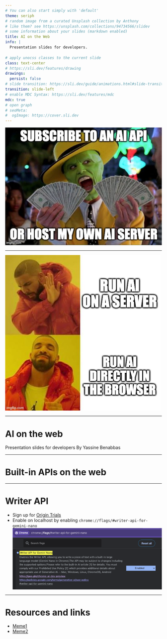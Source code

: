 ```yaml
---
# You can also start simply with 'default'
theme: seriph
# random image from a curated Unsplash collection by Anthony
# like them? see https://unsplash.com/collections/94734566/slidev
# some information about your slides (markdown enabled)
title: AI on the Web
info: |
  Presentation slides for developers.

# apply unocss classes to the current slide
class: text-center
# https://sli.dev/features/drawing
drawings:
  persist: false
# slide transition: https://sli.dev/guide/animations.html#slide-transitions
transition: slide-left
# enable MDC Syntax: https://sli.dev/features/mdc
mdc: true
# open graph
# seoMeta:
#  ogImage: https://cover.sli.dev
---
```


![](./assets/money.png)

---

![](./assets/yes-no-browser-ai.png)

---

# AI on the web

Presentation slides for developers
By Yassine Benabbas

<!--
The last comment block of each slide will be treated as slide notes. It will be visible and editable in Presenter Mode along with the slide. [Read more in the docs](https://sli.dev/guide/syntax.html#notes)
-->

---

# Built-in APIs on the web

---

# Writer API

- Sign up for [Origin Trials](https://developer.chrome.com/docs/ai/writer-api#sign_up_for_the_origin_trial)
- Enable on localhost by enabling `chrome://flags/#writer-api-for-gemini-nano`
  ![writer api chrome flag](./assets/writerapi-chrome-flag.png)

---

# Resources and links

- [Meme1](https://imgflip.com/i/a16egd)
- [Meme2](https://imgflip.com/i/a16egj)

<PoweredBySlidev mt-10 />
